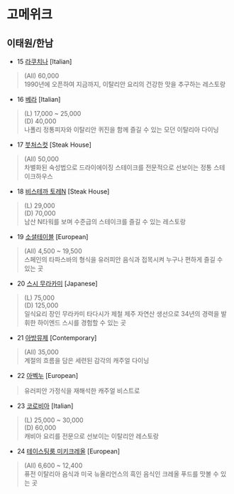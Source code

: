 # 고메위크

## 이태원/한남

* 15 [라쿠치나](https://store.naver.com/restaurants/detail?id=11700873) [Italian]
> (All) 60,000 <br>
> 1990년에 오픈하여 지금까지, 이탈리안 요리의 건강한 맛을  추구하는 레스토랑

* 16 [베라](https://store.naver.com/restaurants/detail?id=34658718) [Italian]
> (L) 17,000 ~ 25,000<br>
> (D) 40,000<br>
> 나폴리 정통피자와 이탈리안 퀴진을 함께 즐길 수 있는  모던 이탈리아 다이닝

* 17 [붓처스컷](https://store.naver.com/restaurants/detail?id=19958049) [Steak House]
> (All) 50,000<br>
> 차별화된 숙성법으로 드라이에이징 스테이크를 전문적으로  선보이는 정통 스테이크하우스

* 18 [비스테까 토레N](https://store.naver.com/restaurants/detail?id=11796537&entry=plt&query=%EB%B9%84%EC%8A%A4%ED%85%8C%EA%B9%8C) [Steak House]
> (L) 29,000<br>
> (D) 70,000<br>
> 남산 N타워를 보며 수준급의 스테이크를 즐길 수 있는 레스토랑

* 19 [소셜테이블](https://store.naver.com/restaurants/detail?id=37253931&entry=plt&query=%EC%86%8C%EC%85%9C%ED%85%8C%EC%9D%B4%EB%B8%94) [European]
> (All) 4,500 ~ 19,500<br>
> 스페인의 타파스바의 형식을 유러피안 음식과 접목시켜 누구나 편하게 즐길 수 있는 곳

* 20 [스시 무라카미](https://store.naver.com/restaurants/detail?id=834778210&entry=plt&query=%EC%8A%A4%EC%8B%9C%EB%AC%B4%EB%9D%BC%EC%B9%B4%EB%AF%B8) [Japanese]
> (L) 75,000<br>
> (D) 125,000<br>
> 일식요리 장인 무라카미 타다시가 제철 제주 자연산 생선으로 34년의 경력을 발휘한 하이엔드 스시를 경험할 수 있는 곳

* 21 [아방뮤제](https://store.naver.com/restaurants/detail?id=36470208&entry=plt&query=%EC%95%84%EB%B0%A9%EB%AE%A4%EC%A0%9C) [Contemporary]
> (All) 35,000<br>
> 계절의 흐름을 담은 세련된 감각의 캐주얼 다이닝

* 22 [아벡누](https://store.naver.com/restaurants/detail?id=37684048&entry=plt&query=%EC%95%84%EB%B2%A1%EB%88%84) [European]
> 유러피안 가정식을 재해석한 캐주얼 비스트로

* 23 [코로비아]() [Italian]
> (L) 25,000 ~ 30,000<br>
> (D) 60,000<br>
> 캐비아 요리를 전문으로 선보이는 이탈리안 레스토랑


* 24 [테이스팅룸 미키크레올]() [European]
> (All) 6,600 ~ 12,400<br>
> 퓨전 이탈리아 음식과 미국 뉴올리언스의 흑인 음식인 크레올  푸드를 맛볼 수 있는 곳
